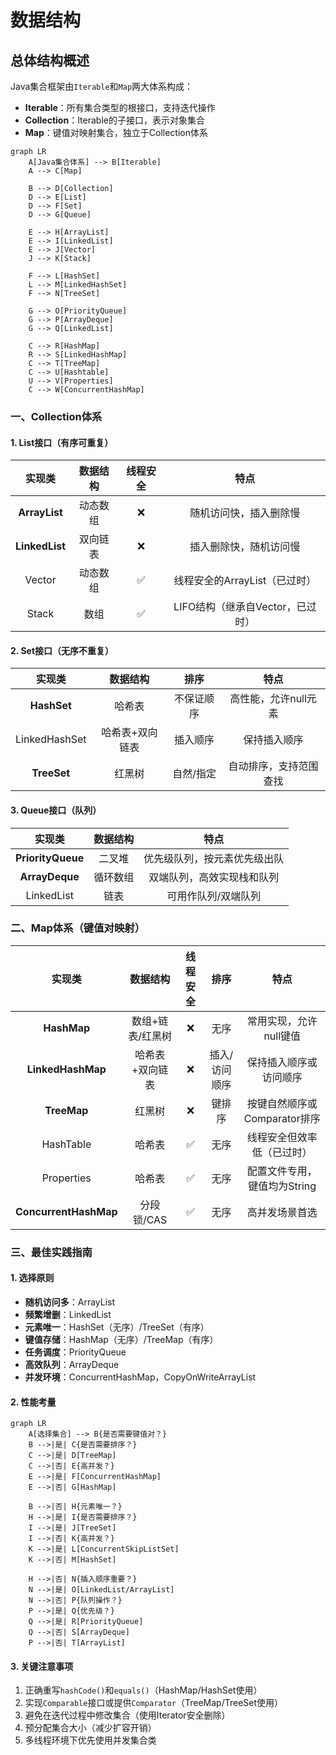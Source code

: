 # 数据结构



## 总体结构概述

Java集合框架由`Iterable`和`Map`两大体系构成：

- **Iterable**：所有集合类型的根接口，支持迭代操作
- **Collection**：Iterable的子接口，表示对象集合
- **Map**：键值对映射集合，独立于Collection体系

```mermaid
graph LR
    A[Java集合体系] --> B[Iterable]
    A --> C[Map]
    
    B --> D[Collection]
    D --> E[List]
    D --> F[Set]
    D --> G[Queue]
    
    E --> H[ArrayList]
    E --> I[LinkedList]
    E --> J[Vector]
    J --> K[Stack]
    
    F --> L[HashSet]
    L --> M[LinkedHashSet]
    F --> N[TreeSet]
    
    G --> O[PriorityQueue]
    G --> P[ArrayDeque]
    G --> Q[LinkedList]
    
    C --> R[HashMap]
    R --> S[LinkedHashMap]
    C --> T[TreeMap]
    C --> U[Hashtable]
    U --> V[Properties]
    C --> W[ConcurrentHashMap]
```

### 一、Collection体系

#### 1. List接口（有序可重复）

|     实现类     | 数据结构 | 线程安全 |               特点               |
| :------------: | :------: | :------: | :------------------------------: |
| **ArrayList**  | 动态数组 |    ❌     |      随机访问快，插入删除慢      |
| **LinkedList** | 双向链表 |    ❌     |      插入删除快，随机访问慢      |
|     Vector     | 动态数组 |    ✅     |  线程安全的ArrayList（已过时）   |
|     Stack      |   数组   |    ✅     | LIFO结构（继承自Vector，已过时） |

#### 2. Set接口（无序不重复）

|    实现类     |    数据结构     |    排序    |          特点          |
| :-----------: | :-------------: | :--------: | :--------------------: |
|  **HashSet**  |     哈希表      | 不保证顺序 |  高性能，允许null元素  |
| LinkedHashSet | 哈希表+双向链表 |  插入顺序  |      保持插入顺序      |
|  **TreeSet**  |     红黑树      | 自然/指定  | 自动排序，支持范围查找 |

#### 3. Queue接口（队列）

|      实现类       | 数据结构 |             特点             |
| :---------------: | :------: | :--------------------------: |
| **PriorityQueue** |  二叉堆  | 优先级队列，按元素优先级出队 |
|  **ArrayDeque**   | 循环数组 |  双端队列，高效实现栈和队列  |
|    LinkedList     |   链表   |     可用作队列/双端队列      |



### 二、Map体系（键值对映射）

|        实现类         |     数据结构     | 线程安全 |     排序      |             特点             |
| :-------------------: | :--------------: | :------: | :-----------: | :--------------------------: |
|      **HashMap**      | 数组+链表/红黑树 |    ❌     |     无序      |    常用实现，允许null键值    |
|   **LinkedHashMap**   | 哈希表+双向链表  |    ❌     | 插入/访问顺序 |    保持插入顺序或访问顺序    |
|      **TreeMap**      |      红黑树      |    ❌     |    键排序     | 按键自然顺序或Comparator排序 |
|       HashTable       |      哈希表      |    ✅     |     无序      |  线程安全但效率低（已过时）  |
|      Properties       |      哈希表      |    ✅     |     无序      | 配置文件专用，键值均为String |
| **ConcurrentHashMap** |    分段锁/CAS    |    ✅     |     无序      |        高并发场景首选        |



### 三、最佳实践指南

#### 1. 选择原则

- **随机访问多**：ArrayList
- **频繁增删**：LinkedList
- **元素唯一**：HashSet（无序）/TreeSet（有序）
- **键值存储**：HashMap（无序）/TreeMap（有序）
- **任务调度**：PriorityQueue
- **高效队列**：ArrayDeque
- **并发环境**：ConcurrentHashMap，CopyOnWriteArrayList

#### 2. 性能考量

```mermaid
graph LR
    A[选择集合] --> B{是否需要键值对？}
    B -->|是| C{是否需要排序？}
    C -->|是| D[TreeMap]
    C -->|否| E{高并发？}
    E -->|是| F[ConcurrentHashMap]
    E -->|否| G[HashMap]
    
    B -->|否| H{元素唯一？}
    H -->|是| I{是否需要排序？}
    I -->|是| J[TreeSet]
    I -->|否| K{高并发？}
    K -->|是| L[ConcurrentSkipListSet]
    K -->|否| M[HashSet]
    
    H -->|否| N{插入顺序重要？}
    N -->|是| O[LinkedList/ArrayList]
    N -->|否| P{队列操作？}
    P -->|是| Q{优先级？}
    Q -->|是| R[PriorityQueue]
    Q -->|否| S[ArrayDeque]
    P -->|否| T[ArrayList]
```



#### 3. 关键注意事项

1. 正确重写`hashCode()`和`equals()`（HashMap/HashSet使用）
2. 实现`Comparable`接口或提供`Comparator`（TreeMap/TreeSet使用）
3. 避免在迭代过程中修改集合（使用Iterator安全删除）
4. 预分配集合大小（减少扩容开销）
5. 多线程环境下优先使用并发集合类